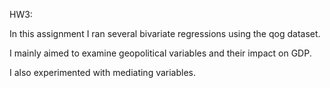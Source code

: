 HW3:

In this assignment I ran several bivariate regressions using the qog dataset. 

I mainly aimed to examine geopolitical variables and their impact on GDP. 

I also experimented with mediating variables.
